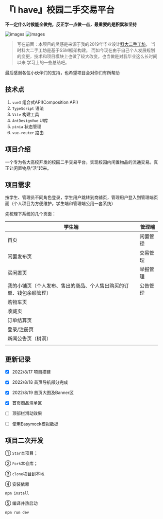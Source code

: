 # 『I have』校园二手交易平台

**不一定什么时候能全做完，反正学一点做一点，最重要的是积累和坚持**

![images](https://img.shields.io/badge/vue-3.2-green)
![images](https://img.shields.io/badge/AntDesign-3.2-blue)

> 写在前面：本项目的灵感是来源于我的2019年毕业设计[科大二手工坊](https://github.com/lvr1997/kd-second-hand-workshop)， 当时科大二手工坊是基于SSM框架构建。
> 而如今现在由于自己个人发展规划的变更，技术和项目模块上也做了较大改变，也当做是对我毕业这么长时间以来 学习上的一些总结吧。 

最后感谢各位小伙伴们的支持，也希望项目会对你们有所帮助

## 技术点

1. `vue3` 组合式API(Composition API)
2. `TypeScript` 语法
3. `Vite`  构建工具
4. `AntDesignVue` UI库
5. `pinia` 状态管理
6. `vue-router` 路由

## 项目介绍

一个专为各大高校开发的校园二手交易平台。实现校园内闲置物品的流通交易。真正让闲置物品“活”起来。

## 项目需求

按学生、管理员不同角色登录，学生用户跳转到商铺页，管理用户登入到管理端页面（个人项目为方便维护，学生端和管理端公用一套系统）

先梳理下系统的几个页面：

| 学生端                                                       | 管理端   |
| ------------------------------------------------------------ | -------- |
| 首页                                                         | 闲置管理 |
| 闲置发布页                                                   | 交易管理 |
| 买闲置页                                                     | 举报管理 |
| 我的小铺页（个人发布、售出的商品、个人售出购买的订单、钱包余额管理） | 公告管理 |
| 购物车页                                                     |          |
| 收藏页                                                       |          |
| 订单结算页                                                   |          |
| 登录/注册页                                                  |          |
| 新闻公告页（树洞）                                           |          |
|                                                              |          |



## 更新记录

- [X] 2022/8/17 项目搭建

- [X] 2022/8/18 首页导航部分完成

- [X] 2022/8/19 首页大图及Banner区

- [X] 首页商品清单区

- [ ] 顶部栏滑动效果

- [ ] 使用Easymock模拟数据

## 项目二次开发

① `Star`本项目；

② `Fork`本仓库；

③ `clone`项目到本地

④ 安装依赖

```sh
npm install
```
⑤ 编译并热启动

```sh
npm run dev
```

